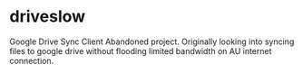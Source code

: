 # driveslow
Google Drive Sync Client
Abandoned project.  Originally looking into syncing files to google drive without flooding limited bandwidth on AU internet connection.
